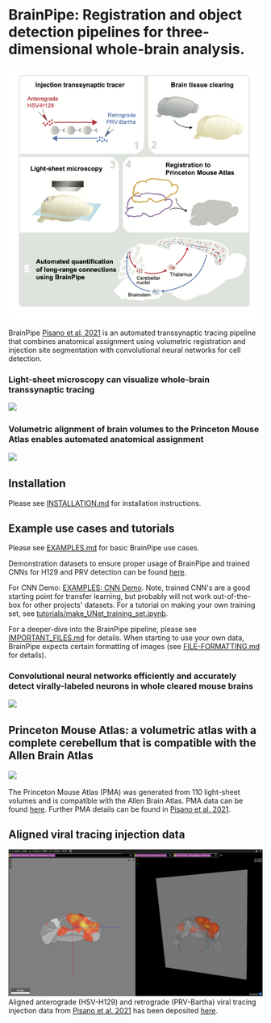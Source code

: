 # BrainPipe: Registration and object detection pipelines for three-dimensional whole-brain analysis.

![plot](./static/SW_GrAbstr_STAR_1n.png)

BrainPipe [Pisano et al. 2021](https://www.sciencedirect.com/science/article/pii/S2211124721011700) is an automated transsynaptic tracing pipeline that combines anatomical assignment using volumetric registration and injection site segmentation with convolutional neural networks for cell detection.

### Light-sheet microscopy can visualize whole-brain transsynaptic tracing

![](./static/ClearingVideo_med.gif)

### Volumetric alignment of brain volumes to the Princeton Mouse Atlas enables automated anatomical assignment

![](./static/registration_med.gif)

## Installation
Please see [INSTALLATION.md](INSTALLATION.md) for installation instructions.

## Example use cases and tutorials
Please see [EXAMPLES.md](EXAMPLES.md) for basic BrainPipe use cases.

Demonstration datasets to ensure proper usage of BrainPipe and trained CNNs for H129 and PRV detection can be found [here](https://lightsheetatlas.pni.princeton.edu/public/brainpipe_demo_datasets/).

For CNN Demo: [EXAMPLES: CNN Demo](EXAMPLES.md#cnn-demo). Note, trained CNN's are a good starting point for transfer learning, but probably will not work out-of-the-box for other projects' datasets. For a tutorial on making your own training set, see [tutorials/make_UNet_training_set.ipynb](tutorials/make_UNet_training_set.ipynb).

For a deeper-dive into the BrainPipe pipeline, please see [IMPORTANT_FILES.md](IMPORTANT_FILES.md) for details. When starting to use your own data, BrainPipe expects certain formatting of images (see [FILE-FORMATTING.md](FILE-FORMATTING.md) for details).

### Convolutional neural networks efficiently and accurately detect virally-labeled neurons in whole cleared mouse brains

![](./static/CNN_med.gif)

## Princeton Mouse Atlas: a volumetric atlas with a complete cerebellum that is compatible with the Allen Brain Atlas

![](./static/PMA.gif)

The Princeton Mouse Atlas (PMA) was generated from 110 light-sheet volumes and is compatible with the Allen Brain Atlas. PMA data can be found [here](https://brainmaps.princeton.edu/2020/09/princeton-mouse-brain-atlas-links/). Further PMA details can be found in [Pisano et al. 2021](https://www.sciencedirect.com/science/article/pii/S2211124721011700).

## Aligned viral tracing injection data
![plot](/static/neuroglancer_injectionsite.png)
Aligned anterograde (HSV-H129) and retrograde (PRV-Bartha) viral tracing injection data from [Pisano et al. 2021](https://www.sciencedirect.com/science/article/pii/S2211124721011700) has been deposited [here](https://brainmaps.princeton.edu/2021/05/pisano_viral_tracing_injections/).
